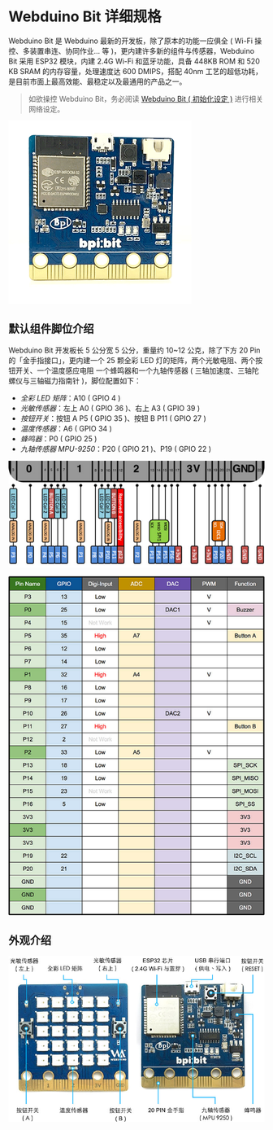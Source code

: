 # Webduino Bit 详细规格

Webduino Bit 是 Webduino 最新的开发板，除了原本的功能一应俱全 ( Wi-Fi 操控、多装置串连、协同作业... 等 )，更内建许多新的组件与传感器，Webduino Bit 采用 ESP32 模块，内建 2.4G Wi-Fi 和蓝牙功能，具备 448KB ROM 和 520 KB SRAM 的内存容量，处理速度达 600 DMIPS，搭配 40nm 工艺的超低功耗，是目前市面上最高效能、最稳定以及最通用的产品之一。

> 如欲操控 Webduino Bit，务必阅读 [Webduino Bit ( 初始化设定 )](setting.html#_top) 进行相关网络设定。

![](img/tutorials/zh_cn/detail-03.gif)

## 默认组件脚位介绍

Webduino Bit 开发板长 5 公分宽 5 公分，重量约 10~12 公克，除了下方 20 Pin 的「金手指接口」，更内建一个 25 颗全彩 LED 灯的矩阵，两个光敏电阻、两个按钮开关、一个温度感应电阻 一个蜂鸣器和一个九轴传感器 ( 三轴加速度、三轴陀螺仪与三轴磁力指南针 )，脚位配置如下：

- *全彩 LED 矩阵*：A10 ( GPIO 4 )
- *光敏传感器*：左上 A0 ( GPIO 36 )、右上 A3 ( GPIO 39 )
- *按钮开关*：按钮 A P5 ( GPIO 35 )、按钮 B P11 ( GPIO 27 )
- *温度传感器*：A6 ( GPIO 34 )
- *蜂鸣器*：P0 ( GPIO 25 )
- *九轴传感器 MPU-9250*：P20 ( GPIO 21 )、P19 ( GPIO 22 )

![](img/tutorials/zh_cn/detail-05.jpg)

![](img/tutorials/zh_cn/detail-04.jpg)

## 外观介绍

![](img/tutorials/zh_cn/detail-01.jpg)